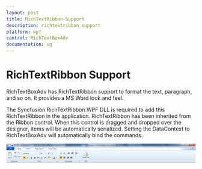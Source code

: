 ```yaml
---
layout: post
title: RichTextRibbon-Support
description: richtextribbon support
platform: wpf
control: RichTextBoxAdv
documentation: ug
---
```


# RichTextRibbon Support

RichTextBoxAdv has RichTextRibbon support to format the text, paragraph, and so on. It provides a MS Word look and feel.

The Syncfusion.RichTextRibbon.WPF DLL is required to add this RichTextRibbon in the application. RichTextRibbon has been inherited from the Ribbon control. When this control is dragged and dropped over the designer, items will be automatically serialized. Setting the DataContext to RichTextBoxAdv will automatically bind the commands.



![](RichTextRibbon-Support_images/RichTextRibbon-Support_img1.png)




